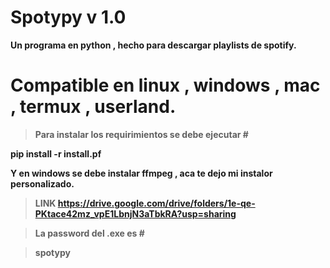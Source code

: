 # Spotypy v 1.0

****Un programa en python , hecho para descargar playlists de spotify.****

# Compatible en linux , windows , mac , termux , userland.

> ****Para instalar los requirimientos se debe ejecutar #****

****pip install -r install.pf****

****Y en windows se debe instalar ffmpeg , aca te dejo mi instalor personalizado.****

> ****LINK https://drive.google.com/drive/folders/1e-qe-PKtace42mz_vpE1LbnjN3aTbkRA?usp=sharing****

> ****La password del .exe es #****

> ****spotypy****
